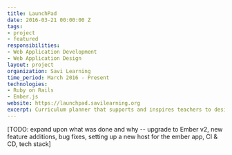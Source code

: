 ```yaml
---
title: LaunchPad
date: 2016-03-21 00:00:00 Z
tags:
- project
- featured
responsibilities:
- Web Application Development
- Web Application Design
layout: project
organization: Savi Learning
time_period: March 2016 - Present
technologies:
- Ruby on Rails
- Ember.js
website: https://launchpad.savilearning.org
excerpt: Curriculum planner that supports and inspires teachers to design high-quality, personalized learning experiences.
---
```


[TODO: expand upon what was done and why -- upgrade to Ember v2, new feature additions, bug fixes, setting up a new host for the ember app, CI & CD, tech stack]
